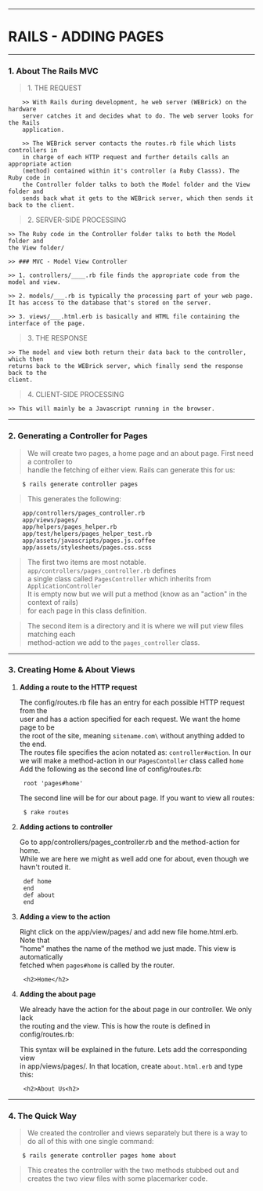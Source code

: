 --------------------------------------------------------------------------------

# RAILS - ADDING PAGES
  
--------------------------------------------------------------------------------
### 1. About The Rails MVC

> 1\. THE REQUEST
		
		>> With Rails during development, he web server (WEBrick) on the hardware 
		server catches it and decides what to do. The web server looks for the Rails 
		application.
		
		>> The WEBrick server contacts the routes.rb file which lists controllers in
		in charge of each HTTP request and further details calls an appropriate action 
		(method) contained within it's controller (a Ruby Classs). The Ruby code in 
		the Controller folder talks to both the Model folder and the View folder and 
		sends back what it gets to the WEBrick server, which then sends it back to the client. 

> 2\. SERVER-SIDE PROCESSING
	
	>> The Ruby code in the Controller folder talks to both the Model folder and 
	the View folder/ 
	
	>> ### MVC - Model View Controller
	
	>> 1. controllers/____.rb file finds the appropriate code from the model and view.  
	
	>> 2. models/___.rb is typically the processing part of your web page.  
	It has access to the database that's stored on the server.  
	
	>> 3. views/___.html.erb is basically and HTML file containing the interface of the page. 

> 3\. THE RESPONSE

	>> The model and view both return their data back to the controller, which then  
	returns back to the WEBrick server, which finally send the response back to the  
	client. 

> 4\.	CLIENT-SIDE PROCESSING

	>> This will mainly be a Javascript running in the browser.
	
--------------------------------------------------------------------------------
### 2. Generating a Controller for Pages

>	We will create two pages, a home page and an about page. First need a controller to  
	handle the fetching of either view. Rails can generate this for us:  

		$ rails generate controller pages
		
>  This generates the following:

		app/controllers/pages_controller.rb
		app/views/pages/
		app/helpers/pages_helper.rb
		app/test/helpers/pages_helper_test.rb
		app/assets/javascripts/pages.js.coffee
		app/assets/stylesheets/pages.css.scss
		
>  The first two items are most notable. `app/controllers/pages_controller.rb` defines   
	a single class called `PagesController` which inherits from `ApplicationController`  
	It is empty now but we will put a method (know as an "action" in the context of rails)  
	for each page in this class definition.  

>  The second item is a directory and it is where we will put view files matching each  
	method-action we add to the `pages_controller` class. 
	
--------------------------------------------------------------------------------
### 3. Creating Home & About Views 
	
1. **Adding a route to the HTTP request**  
	
	The config/routes.rb file has an entry for each possible HTTP request from the  
	user and has a action specified for each request. We want the home page to be  
	the root of the site, meaning `sitename.com\` without anything added to the end.  
	The routes file specifies the acion notated as: `controller#action`. In our  
	we will make a method-action in our `PagesContoller` class called `home`  
	Add the following as the second line of config/routes.rb:

		root 'pages#home'
		
	The second line will be for our about page. If you want to view all routes:
	
		$ rake routes
		
2. **Adding actions to controller** 

	Go to app/controllers/pages_controller.rb and the method-action for home.  
	While we are here we might as well add one for about, even though we havn't routed it.  
	
		def home
		end
		def about
		end
		
2. **Adding a view to the action** 

	Right click on the app/view/pages/ and add new file home.html.erb. Note that  
	"home" mathes the name of the method we just made. This view is automatically  
	fetched when `pages#home` is called by the router.  

		<h2>Home</h2>
		
3. **Adding the about page**
	
	We already have the action for the about page in our controller. We only lack  
	the routing and the view. This is how the route is defined in config/routes.rb:  

	
	This syntax will be explained in the future. Lets add the corresponding view  
	in app/views/pages/. In that location, create `about.html.erb` and type this:  

		<h2>About Us<h2>
		
--------------------------------------------------------------------------------
### 4. The Quick Way

> We created the controller and views separately but there is a way to do all of 
this with one single command:

		$ rails generate controller pages home about
		
> This creates the controller with the two methods stubbed out and creates the 
two view files with some placemarker code. 